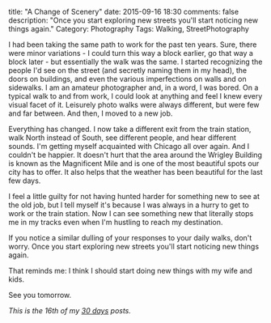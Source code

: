 title: "A Change of Scenery"
date: 2015-09-16 18:30
comments: false
description: "Once you start exploring new streets you'll start noticing new things again."
Category: Photography
Tags: Walking, StreetPhotography

I had been taking the same path to work for the past ten years. Sure, there were minor variations - I could turn this way a block earlier, go that way a block later - but essentially the walk was the same. I started recognizing the people I'd see on the street (and secretly naming them in my head), the doors on buildings, and even the various imperfections on walls and on sidewalks. I am an amateur photographer and, in a word, I was bored. On a typical walk to and from work, I could look at anything and feel I knew every visual facet of it. Leisurely photo walks were always different, but were few and far between. And then, I moved to a new job.

<!-- more -->

Everything has changed. I now take a different exit from the train station, walk North instead of South, see different people, and hear different sounds. I'm getting myself acquainted with Chicago all over again. And I couldn't be happier. It doesn't hurt that the area around the Wrigley Building is known as the Magnificent Mile and is one of the most beautiful spots our city has to offer. It also helps that the weather has been beautiful for the last few days. 

I feel a little guilty for not having hunted harder for something new to see at the old job, but I tell myself it's because I was always in a hurry to get to work or the train station. Now I can see something new that literally stops me in my tracks even when I'm hustling to reach my destination.

If you notice a similar dulling of your responses to your daily walks, don't worry. Once you start exploring new streets you'll start noticing new things again. 

That reminds me: I think I should start doing new things with my wife and kids.

<!-- c /images/2015/09/WrigleyBuilding.jpg The Wrigley Building on Chicago's Michigan Avenue -->


See you tomorrow.

_This is the 16th of my [30 days][] posts._

[30 days]: /2015/08/31/30-days/
